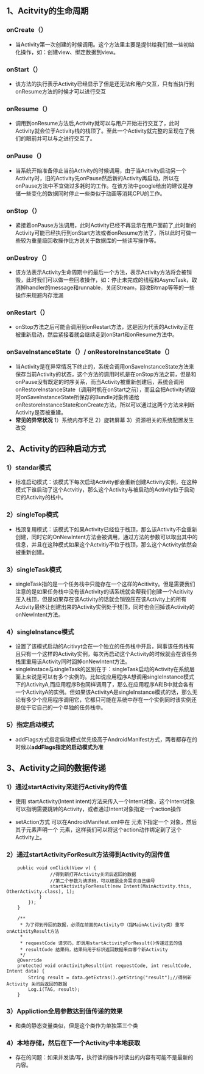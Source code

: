 ## 1、Acitvity的生命周期
### onCreate（）
* 当Activity第一次创建的时候调用。这个方法里主要是提供给我们做一些初始化操作，如：创建view、绑定数据到view。
### onStart（）
* 该方法的执行表示Activity已经显示了但是还无法和用户交互，只有当执行到onResume方法的时候才可以进行交互
### onResume（）
* 调用到onResume方法后,Activity就可以与用户开始进行交互了，此时Activity就会位于Activity栈的栈顶了。至此一个Activity就完整的呈现在了我们的眼前并可以与之进行交互了。
### onPause（）
* 当系统开始准备停止当前Activity的时候调用，由于当Activity启动另一个Activity时，旧的Activity先onPause然后新的Activity再启动，所以在onPause方法中不宜做过多耗时的工作。在该方法中google给出的建议是存储一些变化的数据同时停止一些类似于动画等消耗CPU的工作。
### onStop（）
* 紧接着onPause方法调用，此时Activity已经不再显示在用户面前了,此时新的Activity可能已经执行到onStart方法或者onResume方法了，所以此时可做一些较为重量级回收操作比方说关于数据库的一些读写操作等。
### onDestroy（）
* 该方法表示Activity生命周期中的最后一个方法，表示Activity方法将会被销毁，此时我们可以做一些回收操作，如：停止未完成的线程和AsyncTask，取消掉handler的message和runnable，关闭Stream，回收Bitmap等等的一些操作来规避内存泄漏
### onRestart（）
* onStop方法之后可能会调用到onRestart方法，这是因为代表的Activity正在被重新启动，然后紧接着就会继续走到onStart和onResume方法中。
### onSaveInstanceState（）/    onRestoreInstanceState（）
* 当Activity是在异常情况下终止的，系统会调用onSaveInstanceState方法来保存当前Activity的状态，这个方法的调用时机是在onStop方法之前，但是和onPause没有既定的时序关系，而当Activity被重新创建后，系统会调用onRestoreInstanceState（调用时机在onStart之前），而且会把Activity销毁时onSaveInstanceState所保存的Bundle对象传递给onRestoreInstanceState和onCreate方法，所以可以通过这两个方法来判断Activity是否被重建。
* **常见的异常状况**   1）系统内存不足   2）旋转屏幕  3）资源相关的系统配置发生改变
## 2、Activity的四种启动方式
###  1）standar模式
* 标准启动模式：该模式下每次启动Activity都会重新创建Activity实例，在这种模式下谁启动了这个Actvitiy，那么这个Activity与被启动的Activity位于启动它的Activity的栈中。
###  2）singleTop模式
* 栈顶复用模式：该模式下如果Activity已经位于栈顶，那么该Activity不会重新创建，同时它的OnNewIntent方法会被调用，通过方法的参数可以取出其中的信息，并且在这种模式如果这个Actvitiy不位于栈顶，那么这个Activity依然会被重新创建。
###  3）singleTask模式
* singleTask指的是一个任务栈中只能存在一个这样的Acitivity。但是需要我们注意的是如果任务栈中没有该Activity的话系统就会帮我们创建一个Acitivity压入栈顶，但是如果存在该Activity的话就会销毁压在该Activity上的所有Activity最终让创建出来的Activity实例处于栈顶，同时也会回掉该Activity的onNewIntent方法。
###  4）singleInstance模式
* 设置了该模式启动的Acitivyt会在一个独立的任务栈中开启，同事该任务栈有且只有一个这样的Activity实例，每次再启动这个Activity的时候就会在该任务栈里重用该Activity同时回掉onNewIntent方法。<br>
* singleInstace与singleTask的区别在于：singleTask启动的Activity在系统层面上来说是可以有多个实例的。比如说应用程序A想调用singleInstance模式下的ActivityA,而应用程序B也同样调用了，那么在应用程序A和B中就会各有一个ActivityA的实例。但如果该ActivityA是singleInstance模式的话，那么无论有多少个应用程序调用它，它都只可能在系统中存在一个实例同时该实例还是位于它自己的一个单独的任务栈中。
### 5）指定启动模式
* addFlags方式指定启动模式优先级高于AndroidManifest方式，两者都存在的时候以**addFlags指定的启动模式为准**
##  3、Activity之间的数据传递
### 1）通过startActivity来进行Activity的传值
* 使用 startActivity(Intent intent)方法来传入一个Intent对象，这个Intent对象可以指明需要跳转的Activity，或者通过Intent对象指定一个action操作

* setAction方式
可以在AndroidManifest.xml中在 <Activity> 元素下指定一个 <intent-filter> 对象，然后其子元素声明一个 <action> 元素，这样我们可以将这个action动作绑定到了这个Activity上。
### 2）通过startActivityForResult方法得到Activity的回传值

~~~
    public void onClick(View v) {
                //得到新打开Activity关闭后返回的数据
                //第二个参数为请求码，可以根据业务需求自己编号
                startActivityForResult(new Intent(MainActivity.this, OtherActivity.class), 1);
            }
        });
    }
    
    /**
     * 为了得到传回的数据，必须在前面的Activity中（指MainActivity类）重写onActivityResult方法
     * 
     * requestCode 请求码，即调用startActivityForResult()传递过去的值
     * resultCode 结果码，结果码用于标识返回数据来自哪个新Activity
     */
    @Override
    protected void onActivityResult(int requestCode, int resultCode, Intent data) {
        String result = data.getExtras().getString("result");//得到新Activity 关闭后返回的数据
        Log.i(TAG, result);
    }
~~~

### 3）Appliction全局参数达到值传递的效果
* 和类的静态变量类似，但是这个类作为单独第三个类
### 4）本地存储，然后在下一个Activity中本地获取
* 存在的问题：如果并发读/写，执行读的操作时读出的内容有可能不是最新的内容。


